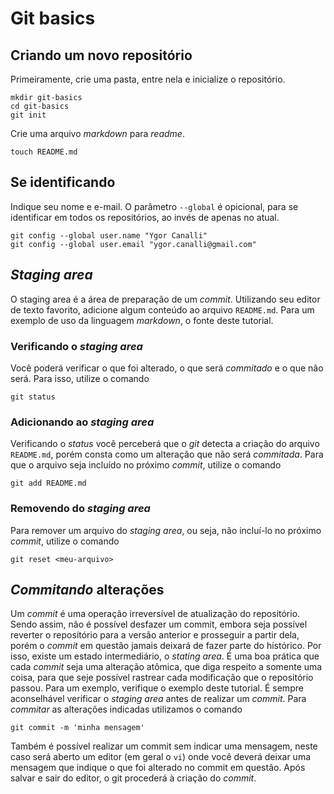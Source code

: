# Git basics

## Criando um novo repositório

Primeiramente, crie uma pasta, entre nela e inicialize o repositório.

```
mkdir git-basics
cd git-basics
git init
```
Crie uma arquivo *markdown* para *readme*.

`touch README.md`

## Se identificando

Indique seu nome e e-mail. O parâmetro `--global` é opicional, para se identificar em todos os repositórios, ao invés de apenas no atual.

```
git config --global user.name "Ygor Canalli"
git config --global user.email "ygor.canalli@gmail.com"
```
## *Staging area*

O staging area é a área de preparação de um *commit*. Utilizando seu editor de texto favorito, adicione algum conteúdo ao arquivo `README.md`. Para um exemplo de uso da linguagem *markdown*, o fonte deste tutorial.

### Verificando o *staging area*

Você poderá verificar o que foi alterado, o que será *commitado* e o que não será. Para isso, utilize o comando

```
git status
```

### Adicionando ao *staging area*

Verificando o *status* você perceberá que o *git* detecta a criação do arquivo `README.md`, porém consta como um alteração que não será *commitada*. Para que o arquivo seja incluído no próximo *commit*, utilize o comando

```
git add README.md
```

### Removendo do *staging area*

Para remover um arquivo do *staging area*, ou seja, não incluí-lo no próximo *commit*, utilize o comando

```
git reset <meu-arquivo>
```

## *Commitando* alterações

Um *commit* é uma operação irreversível de atualização do repositório. Sendo assim, não é possível desfazer um commit, embora seja possível reverter o repositório para a versão anterior e prosseguir a partir dela, porém o *commit* em questão jamais deixará de fazer parte do histórico. Por isso, existe um estado intermediário, o *stating area*. É uma boa prática que cada *commit* seja uma alteração atômica, que diga respeito a somente uma coisa, para que seje possível rastrear cada modificação que o repositório passou. Para um exemplo, verifique o exemplo deste tutorial. É sempre aconselhável verificar o *staging area* antes de realizar um *commit*. Para *commitar* as alterações indicadas utilizamos o comando

```
git commit -m 'minha mensagem'
```

Também é possível realizar um commit sem indicar uma mensagem, neste caso será aberto um editor (em geral o `vi`) onde você deverá deixar uma mensagem que indique o que foi alterado no commit em questão. Após salvar e sair do editor, o git procederá à criação do *commit*.

